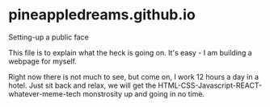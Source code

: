 # pineappledreams.github.io
Setting-up a public face

This file is to explain what the heck is going on. It's easy - I am building a webpage for myself.

Right now there is not much to see, but come on, I work 12 hours a day in a hotel. 
Just sit back and relax, we will get the HTML-CSS-Javascript-REACT-whatever-meme-tech 
monstrosity up and going in no time. 
